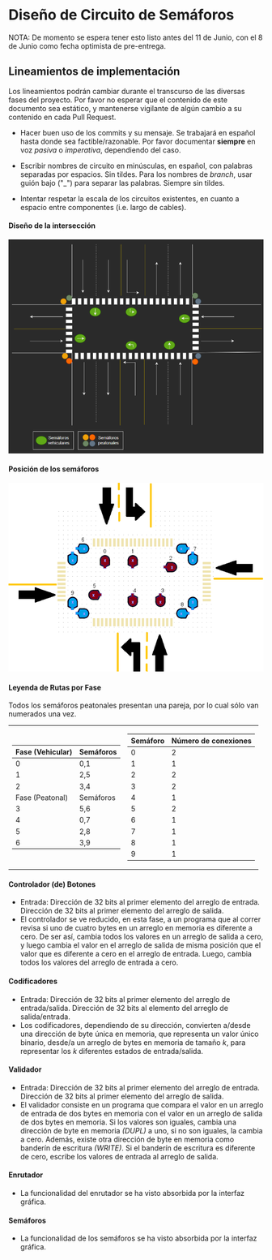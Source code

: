 # Diseño de Circuito de Semáforos

NOTA: De momento se espera tener esto listo antes del 11 de Junio, con el 8 de Junio como fecha optimista de pre-entrega.

## Lineamientos de implementación

Los lineamientos podrán cambiar durante el transcurso de las diversas fases del proyecto. Por favor no esperar que el contenido de este documento sea estático, y mantenerse vigilante de algún cambio a su contenido en cada Pull Request.

* Hacer buen uso de los commits y su mensaje. Se trabajará en español hasta donde sea factible/razonable. Por favor documentar **siempre** en voz *pasiva* o *imperativa*, dependiendo del caso.

* Escribir nombres de circuito en minúsculas, en español, con palabras separadas por espacios. Sin tildes. Para los nombres de *branch*, usar guión bajo ("_") para separar las palabras. Siempre sin tildes.

* Intentar respetar la escala de los circuitos existentes, en cuanto a espacio entre componentes (i.e. largo de cables).

#### Diseño de la intersección

![Diseño de la intersección](./Resources/Images/Interseccion.png)

#### Posición de los semáforos

![Numeración de los semáforos](./Resources/Images/Semaforos.png)

#### Leyenda de Rutas por Fase

Todos los semáforos peatonales presentan una pareja, por lo cual sólo van numerados una vez.

<table>
<tr><td>

| Fase (Vehicular) | Semáforos |
|------------------|-----------|
| 0                | 0,1       |
| 1                | 2,5       |
| 2                | 3,4       |
| Fase (Peatonal)  | Semáforos |
| 3                | 5,6       |
| 4                | 0,7       |
| 5                | 2,8       |
| 6                | 3,9       |

</td><td>

| Semáforo | Número de conexiones |
|----------|----------------------|
| 0        | 2                    |
| 1        | 1                    |
| 2        | 2                    |
| 3        | 2                    |
| 4        | 1                    |
| 5        | 2                    |
| 6        | 1                    |
| 7        | 1                    |
| 8        | 1                    |
| 9        | 1                    |

</td></tr> </table>

#### Controlador (de) Botones

* Entrada: Dirección de 32 bits al primer elemento del arreglo de entrada. Dirección de 32 bits al primer elemento del arreglo de salida.
* El controlador se ve reducido, en esta fase, a un programa que al correr revisa si uno de cuatro bytes en un arreglo en memoria es diferente a cero. De ser así, cambia todos los valores en un arreglo de salida a cero, y luego cambia el valor en el arreglo de salida de misma posición que el valor que es diferente a cero en el arreglo de entrada. Luego, cambia todos los valores del arreglo de entrada a cero.

#### Codificadores

* Entrada: Dirección de 32 bits al primer elemento del arreglo de entrada/salida. Dirección de 32 bits al elemento del arreglo de salida/entrada.
* Los codificadores, dependiendo de su dirección, convierten a/desde una dirección de byte única en memoria, que representa un valor único binario, desde/a un arreglo de bytes en memoria de tamaño *k*, para representar los *k* diferentes estados de entrada/salida.

#### Validador

* Entrada: Dirección de 32 bits al primer elemento del arreglo de entrada. Dirección de 32 bits al primer elemento del arreglo de salida.
* El validador consiste en un programa que compara el valor en un arreglo de entrada de dos bytes en memoria con el valor en un arreglo de salida de dos bytes en memoria. Si los valores son iguales, cambia una dirección de byte en memoria *(DUPL)* a uno, si no son iguales, la cambia a cero. Además, existe otra dirección de byte en memoria como banderín de escritura *(WRITE)*. Si el banderín de escritura es diferente de cero, escribe los valores de entrada al arreglo de salida.

#### Enrutador

* La funcionalidad del enrutador se ha visto absorbida por la interfaz gráfica.

#### Semáforos

* La funcionalidad de los semáforos se ha visto absorbida por la interfaz gráfica.
